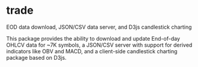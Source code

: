 # trade
EOD data download, JSON/CSV data server, and D3js candlestick charting

This package provides the ability to download and update End-of-day OHLCV data for ~7K symbols, a JSON/CSV server with support for derived indicators like OBV and MACD, and a client-side candlestick charting package based on D3js.
